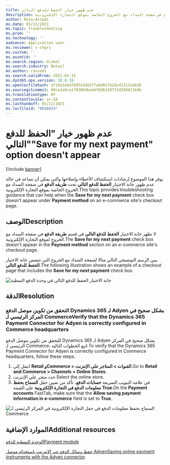 ```yaml
---
title: عدم ظهور خيار الحفظ للدفع التالي
description: يوفر هذا الموضوع إرشادات استكشاف الأخطاء وإصلاحها والتي يمكن أن تساعد في حالة عدم ظهور خانة الاختيار الحفظ للدفع التالي تحت طريقه الدفع في صفحة السداد مع الخروج الخاصة بموقع التجارة الإلكترونية.
author: Reza-Assadi
ms.date: 03/11/2021
ms.topic: Troubleshooting
ms.prod: ''
ms.technology: ''
audience: Application user
ms.reviewer: v-chgri
ms.custom: ''
ms.assetid: ''
ms.search.region: Global
ms.search.industry: Retail
ms.author: rassadi
ms.search.validFrom: 2021-01-31
ms.dyn365.ops.version: 10.0.18
ms.openlocfilehash: af19a3abd78d543d82f7a8d017e2dc413115a6d8
ms.sourcegitcommit: 08ce2a9ca1f02064beabfb9b228717d39882164b
ms.translationtype: HT
ms.contentlocale: ar-SA
ms.lasthandoff: 05/11/2021
ms.locfileid: "6018424"
---
```

# <a name="save-for-my-next-payment-option-doesnt-appear"></a><span data-ttu-id="f5930-103">عدم ظهور خيار "الحفظ للدفع التالي"</span><span class="sxs-lookup"><span data-stu-id="f5930-103">"Save for my next payment" option doesn't appear</span></span>

[!include [banner](../../includes/banner.md)]

<span data-ttu-id="f5930-104">يوفر هذا الموضوع إرشادات استكشاف الأخطاء وإصلاحها والتي يمكن أن تساعد في حالة عدم ظهور خانة الاختيار **الحفظ للدفع التالي** تحت **طريقه الدفع** في صفحة السداد مع الخروج الخاصة بموقع التجارة الإلكترونية.</span><span class="sxs-lookup"><span data-stu-id="f5930-104">This topic provides troubleshooting guidance that can help when the **Save for my next payment** check box doesn't appear under **Payment method** on an e-commerce site's checkout page.</span></span>

## <a name="description"></a><span data-ttu-id="f5930-105">الوصف</span><span class="sxs-lookup"><span data-stu-id="f5930-105">Description</span></span>

<span data-ttu-id="f5930-106">لا تظهر خانة الاختيار **الحفظ للدفع التالي** في قسم **طريقة الدفع** في صفحة السداد مع الخروج لموقع التجارة الإلكترونية.</span><span class="sxs-lookup"><span data-stu-id="f5930-106">The **Save for my next payment** check box doesn't appear in the **Payment method** section on an e-commerce site's checkout page.</span></span>

<span data-ttu-id="f5930-107">يبين الرسم التوضيحي التالي مثالا لصفحة السداد مع الخروج التي تتضمن خانة الاختيار **الحفظ للدفع التالي**.</span><span class="sxs-lookup"><span data-stu-id="f5930-107">The following illustration shows an example of a checkout page that includes the **Save for my next payment** check box.</span></span>

![خانة الاختيار الحفظ للدفع التالي في وحدة الدفع النمطية](media/payment-module-save-payment.jpg)

## <a name="resolution"></a><span data-ttu-id="f5930-109">الدقة</span><span class="sxs-lookup"><span data-stu-id="f5930-109">Resolution</span></span>

### <a name="verify-that-the-dynamics-365-payment-connector-for-adyen-is-correctly-configured-in-commerce-headquarters"></a><span data-ttu-id="f5930-110">التحقق من تكوين موصل الدفع Dynamics 365 لـ Adyen بشكل صحيح في المركز الرئيسي لـ Commerce</span><span class="sxs-lookup"><span data-stu-id="f5930-110">Verify that the Dynamics 365 Payment Connector for Adyen is correctly configured in Commerce headquarters</span></span>

<span data-ttu-id="f5930-111">للتحقق من تكوين موصل الدفع Dynamics 365 لـ Adyen بشكل صحيح في المركز الرئيسي لـ Commerce، اتبع الخطوات التالية.</span><span class="sxs-lookup"><span data-stu-id="f5930-111">To verify that the Dynamics 365 Payment Connector for Adyen is correctly configured in Commerce headquarters, follow these steps.</span></span>

1. <span data-ttu-id="f5930-112">انتقل إلى **Retail وCommerce \> القنوات \> المتاجر على الإنترنت**.</span><span class="sxs-lookup"><span data-stu-id="f5930-112">Go to **Retail and Commerce \> Channels \> Online Stores**.</span></span>
1. <span data-ttu-id="f5930-113">حدد متجر على الإنترنت.</span><span class="sxs-lookup"><span data-stu-id="f5930-113">Select the online store.</span></span>
1. <span data-ttu-id="f5930-114">في علامة التبويب السريعة **حسابات الدفع**، تأكد من تعيين حقل **السماح بحفظ معلومات الدفع في التجارة الإلكترونية** على القيمة **True**.</span><span class="sxs-lookup"><span data-stu-id="f5930-114">On the **Payment accounts** FastTab, make sure that the **Allow saving payment information in e-commerce** field is set to **True**.</span></span>

![السماح بحفظ معلومات الدفع في حقل التجارة الإلكترونية في المركز الرئيسي لـ Commerce](media/payment-connector-save-payment.jpg)

## <a name="additional-resources"></a><span data-ttu-id="f5930-116">الموارد الإضافية</span><span class="sxs-lookup"><span data-stu-id="f5930-116">Additional resources</span></span>

[<span data-ttu-id="f5930-117">الوحدة النمطية للدفع</span><span class="sxs-lookup"><span data-stu-id="f5930-117">Payment module</span></span>](../payment-module.md)

[<span data-ttu-id="f5930-118">حفظ وسائل الدفع عبر الإنترنت باستخدام موصل Adyen</span><span class="sxs-lookup"><span data-stu-id="f5930-118">Saving online payment instruments with the Adyen connector</span></span>](../dev-itpro/adyen-connector-listPI.md)
